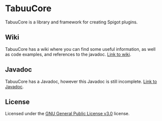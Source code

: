 # TabuuCore
TabuuCore is a library and framework for creating Spigot plugins.

## Wiki
TabuuCore has a wiki where you can find some useful information, as well as code examples, and references to the javadoc. [Link to wiki](https://github.com/Tabuu/TabuuCore/wiki).

## Javadoc
TabuuCore has a Javadoc, however this Javadoc is still incomplete. [Link to Javadoc](http://f.tabuu.nl/spigot/tabuucore/javadoc/).

## License
Licensed under the [GNU General Public License v3.0](LICENSE) license.
